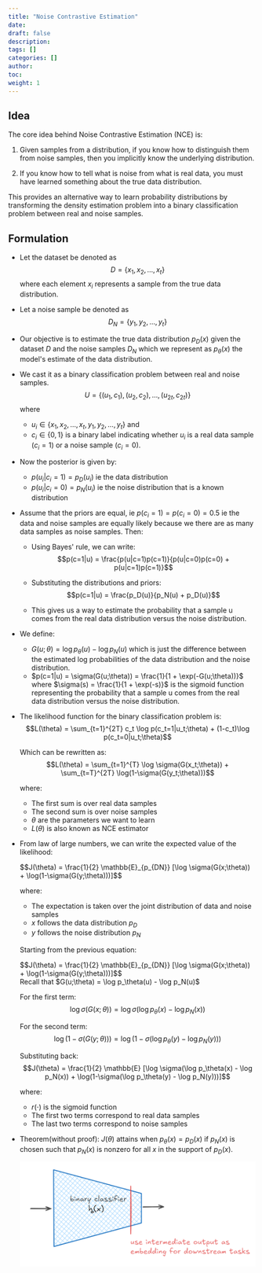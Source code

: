 ```yaml
---
title: "Noise Contrastive Estimation"
date:
draft: false
description:
tags: []
categories: []
author:
toc:
weight: 1
---
```


## Idea
The core idea behind Noise Contrastive Estimation (NCE) is:

1. Given samples from a distribution, if you know how to distinguish them from noise samples, then you implicitly know the underlying distribution.

2. If you know how to tell what is noise from what is real data, you must have learned something about the true data distribution.

This provides an alternative way to learn probability distributions by transforming the density estimation problem into a binary classification problem between real and noise samples.

## Formulation

- Let the dataset be denoted as 
$$D = \{x_1, x_2, \ldots, x_t\}$$
where each element $x_i$ represents a sample from the true data distribution.

- Let a noise sample be denoted as
$$D_N = \{y_1, y_2, \ldots, y_t\}$$

- Our objective is to estimate the true data distribution $p_D(x)$ given the dataset $D$ and the noise samples $D_N$ which we represent as $p_\theta(x)$ the model's estimate of the data distribution.

- We cast it as a binary classification problem between real and noise samples.
  $$ U = \{(u_1,c_1), (u_2,c_2), \ldots, (u_{2t},c_{2t})\} $$
  where 
  - $u_i \in \{x_1, x_2, \ldots, x_t, y_1, y_2, \ldots, y_t\}$ and 
  - $c_i \in \{0, 1\}$ is a binary label indicating whether $u_i$ is a real data sample ($c_i = 1$) or a noise sample ($c_i = 0$).

- Now the posterior is given by:
  - $p(u_i | c_i = 1) = p_D(u_i)$ ie the data distribution
  - $p(u_i | c_i = 0) = p_N(u_i)$ ie the noise distribution that is a known distribution

- Assume that the priors are equal, ie $p(c_i = 1) = p(c_i = 0) = 0.5$ ie the data and noise samples are equally likely because we there are as many data samples as noise samples. Then:

  - Using Bayes' rule, we can write:
  $$p(c=1|u) = \frac{p(u|c=1)p(c=1)}{p(u|c=0)p(c=0) + p(u|c=1)p(c=1)}$$

  - Substituting the distributions and priors:
  $$p(c=1|u) = \frac{p_D(u)}{p_N(u) + p_D(u)}$$

  - This gives us a way to estimate the probability that a sample u comes from the real data distribution versus the noise distribution.

- We define:
  - $G(u;\theta) = \log p_\theta(u) - \log p_N(u)$ which is just the difference between the estimated log probabilities of the data distribution and the noise distribution.
  - $p(c=1|u) = \sigma(G(u;\theta)) = \frac{1}{1 + \exp(-G(u;\theta))}$ where $\sigma(s) = \frac{1}{1 + \exp(-s)}$ is the sigmoid function representing the probability that a sample u comes from the real data distribution versus the noise distribution.

- The likelihood function for the binary classification problem is:
  $$L(\theta) = \sum_{t=1}^{2T} c_t \log p(c_t=1|u_t;\theta) + (1-c_t)\log p(c_t=0|u_t;\theta)$$
  
  Which can be rewritten as:
  $$L(\theta) = \sum_{t=1}^{T} \log \sigma(G(x_t;\theta)) + \sum_{t=T}^{2T} \log(1-\sigma(G(y_t;\theta)))$$

  where:
  - The first sum is over real data samples
  - The second sum is over noise samples
  - $\theta$ are the parameters we want to learn
  - $L(\theta)$ is also known as NCE estimator

- From law of large numbers, we can write the expected value of the likelihood:
  <div class="math-katex">$$J(\theta) = \frac{1}{2} \mathbb{E}_{p_{DN}} [\log \sigma(G(x;\theta)) + \log(1-\sigma(G(y;\theta)))]$$</div>

  where:
  - The expectation is taken over the joint distribution of data and noise samples
  - $x$ follows the data distribution $p_D$
  - $y$ follows the noise distribution $p_N$


   Starting from the previous equation:
   <div class="math-katex">
     $$J(\theta) = \frac{1}{2} \mathbb{E}_{p_{DN}} [\log \sigma(G(x;\theta)) + \log(1-\sigma(G(y;\theta)))]$$
    </div>
   Recall that $G(u;\theta) = \log p_\theta(u) - \log p_N(u)$

   For the first term:
     $$\log \sigma(G(x;\theta)) = \log \sigma(\log p_\theta(x) - \log p_N(x))$$

   For the second term:
     $$\log(1-\sigma(G(y;\theta))) = \log(1-\sigma(\log p_\theta(y) - \log p_N(y)))$$

   Substituting back:
     $$J(\theta) = \frac{1}{2} \mathbb{E} [\log \sigma(\log p_\theta(x) - \log p_N(x)) + \log(1-\sigma(\log p_\theta(y) - \log p_N(y)))]$$

  where:
  - $r(\cdot)$ is the sigmoid function
  - The first two terms correspond to real data samples
  - The last two terms correspond to noise samples

- Theorem(without proof): $J(\theta)$ attains when $p_\theta(x) = p_D(x)$ if $p_N(x)$ is chosen such that $p_N(x)$ is nonzero for all $x$ in the support of $p_D(x)$.
  <div style="text-align: center;"><img src="https://raw.githubusercontent.com/victor-explore/ADRL-Notes/refs/heads/main/4.PNG" alt="Image Description" width="800" height="auto"/></div>